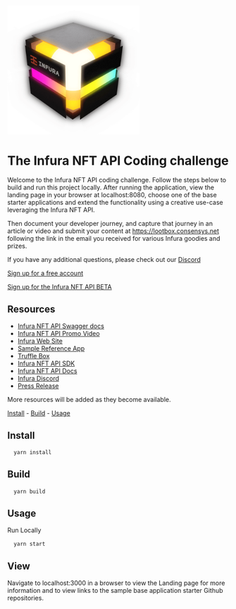 <img src="src/assets/images/infurabox_open_trans_optimized.png" width="300">

# The Infura NFT API Coding challenge

Welcome to the Infura NFT API coding challenge.  Follow the steps below to build and run this project locally.  After running the application, view the landing page in your browser at localhost:8080, choose one of the base starter applications and extend the functionality using a creative use-case leveraging the Infura NFT API.  

Then document your developer journey, and capture that journey in an article or video and
submit your content at https://lootbox.consensys.net following the link in the email you received for various Infura goodies and prizes.

If you have any additional questions, please check out our [Discord](https://discord.com/invite/vbx6jy6XC8)

 [Sign up for a free account](https://infura.io/register)

 [Sign up for the Infura NFT API BETA](https://infura.io/resources/apis/nft-api-beta-signup)

## Resources
- [Infura NFT API Swagger docs](https://docs.api.infura.io/nft/)
- [Infura NFT API Promo Video](https://youtu.be/ERV_FbCDBIQ)
- [Infura Web Site](https://infura.io/use-cases/nft)
- [Sample Reference App](https://github.com/anataliocs/Infura-NFT-Dashboard)
- [Truffle Box](https://github.com/truffle-box/nft-api-box)
- [Infura NFT API SDK](https://www.npmjs.com/package/@infura/sdk)
- [Infura NFT API Docs](https://docs.infura.io/infura/features/nft-sdk/how-to)
- [Infura Discord](https://discord.com/invite/vbx6jy6XC8)
- [Press Release](https://consensys.net/blog/press-release/consensys-announces-the-beta-release-of-infura-nft-api/)

More resources will be added as they become available.

[Install][] - [Build][] - [Usage][]

## Install
```bash
  yarn install
```
## Build
```bash
  yarn build
```

## Usage
Run Locally
```bash
  yarn start
```

## View
Navigate to localhost:3000 in a browser to view the Landing page for more information and to view links to the
sample base application starter Github repositories.

[Install]: #install
[Build]: #build
[Usage]: #usage